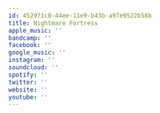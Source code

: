```yaml
---
id: 452971c0-44ee-11e9-b43b-a97e9522b58b
title: Nightmare Fortress
apple_music: ''
bandcamp: ''
facebook: ''
google_music: ''
instagram: ''
soundcloud: ''
spotify: ''
twitter: ''
website: ''
youtube: ''
---
```

